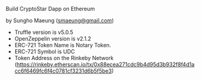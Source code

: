 Build CryptoStar Dapp on Ethereum

by Sungho Maeung (smaeung@gmail.com)

- Truffle version is v5.0.5
- OpenZeppelin version is v2.1.2
- ERC-721 Token Name is Notary Token.
- ERC-721 Symbol is UDC
- Token Address on the Rinkeby Network (https://rinkeby.etherscan.io/tx/0x88ecea271cdc9b4d95d3b932f8f4d1acc6f6469fc6f4c0781cf3231d6b5f5be3)